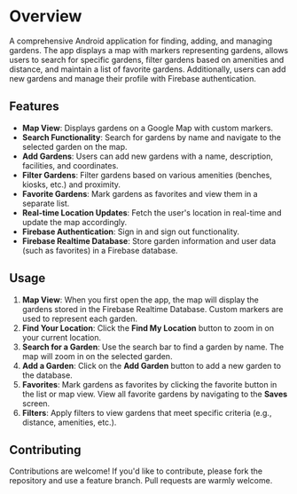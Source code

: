 # Overview
A comprehensive Android application for finding, adding, and managing gardens. The app displays a map with markers representing gardens, allows users to search for specific gardens, filter gardens based on amenities and distance, and maintain a list of favorite gardens. Additionally, users can add new gardens and manage their profile with Firebase authentication.






## Features
-   **Map View**: Displays gardens on a Google Map with custom markers.
-   **Search Functionality**: Search for gardens by name and navigate to the selected garden on the map.
-   **Add Gardens**: Users can add new gardens with a name, description, facilities, and coordinates.
-   **Filter Gardens**: Filter gardens based on various amenities (benches, kiosks, etc.) and proximity.
-   **Favorite Gardens**: Mark gardens as favorites and view them in a separate list.
-   **Real-time Location Updates**: Fetch the user's location in real-time and update the map accordingly.
-   **Firebase Authentication**: Sign in and sign out functionality.
-   **Firebase Realtime Database**: Store garden information and user data (such as favorites) in a Firebase database.

## Usage

1.  **Map View**: When you first open the app, the map will display the gardens stored in the Firebase Realtime Database. Custom markers are used to represent each garden.
2.  **Find Your Location**: Click the **Find My Location** button to zoom in on your current location.
3.  **Search for a Garden**: Use the search bar to find a garden by name. The map will zoom in on the selected garden.
4.  **Add a Garden**: Click on the **Add Garden** button to add a new garden to the database.
5.  **Favorites**: Mark gardens as favorites by clicking the favorite button in the list or map view. View all favorite gardens by navigating to the **Saves** screen.
6.  **Filters**: Apply filters to view gardens that meet specific criteria (e.g., distance, amenities, etc.).


## Contributing

Contributions are welcome! If you'd like to contribute, please fork the repository and use a feature branch. Pull requests are warmly welcome.
